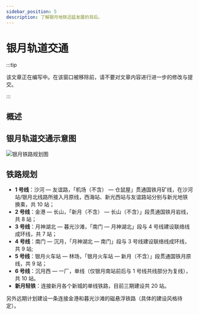 ```yaml
---
sidebar_position: 5
description: 了解银月地铁迅猛发展的背后。
---
```


# 银月轨道交通

:::tip

该文章正在编写中。在该窗口被移除前，请不要对文章内容进行进一步的修改与提交。

:::

## 概述

## 银月轨道交通示意图

![银月铁路规划图](/servers/SurvivalIII/railway_transit/silvermoon_railmap.png)

## 铁路规划

- **1 号线**：沙河 — 友谊路，「机场（不含） — 仓鼠屋」贯通国铁月矿线，在沙河站/银月北线路所接入月原线，西海站、新光西站与友谊路站分别与新光地铁换乘，共 10 站；
- **2 号线**：金港 — 长山，「新月（不含） — 长山（不含）」段贯通国铁月岩线，共 8 站；
- **3 号线**：月神湖北 — 暮光沙滩，「南门 — 月神湖北」段与 4 号线建设联络线成环线，共 7 站；
- **4 号线**：南门 — 沉月，「月神湖北 — 南门」段与 3 号线建设联络线成环线，共 9 站;
- **5 号线**：银月火车站 — 林场，「银月火车站 — 新月（不含）」段贯通国铁月原线，共 9 站；
- **6 号线**：沉月西 — 一厂，单线（仅银月南站前后与 1 号线共线部分为复线），共 10 站。
- **新月轻铁**：连接新月各个新城的单线铁路，目前三期建设共 20 站。

另外远期计划建设一条连接金港和暮光沙滩的磁悬浮铁路（具体的建设风格待定）。
